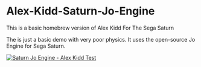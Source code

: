 # Alex-Kidd-Saturn-Jo-Engine
This is a basic homebrew version of Alex Kidd For The Sega Saturn

The is just a basic demo with very poor physics. 
It uses the open-source Jo Engine for Sega Saturn.

[![Saturn Jo Engine - Alex Kidd Test](https://img.youtube.com/vi/42G6QYBPpTM/0.jpg)](https://www.youtube.com/watch?v=42G6QYBPpTM "Saturn Jo Engine - Alex Kidd Test")

